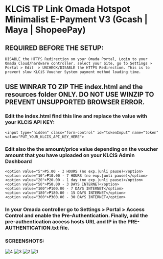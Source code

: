 # KLCiS TP Link Omada Hotspot Minimalist E-Payment V3 (Gcash | Maya | ShopeePay)

## REQUIRED BEFORE THE SETUP:

    DISABLE the HTTPS Redirection on your Omada Portal, Login to your Omada Cloud/hardware controller, select your Site, go to Settings > Portal > Edit  > UNCHECK/DISABLE the HTTPS Redirection. This is to prevent slow KLCiS Voucher System payment method loading time.

## USE WINRAR TO ZIP THE index.html and the resources folder ONLY. DO NOT USE WINZIP TO PREVENT UNSUPPORTED BROWSER ERROR.

### Edit the index.html find this line and replace the value with your KLCiS API KEY:
    <input type="hidden" class="form-control" id="tokenInput" name="token" value="PUT_YOUR_KLCIS_API_KEY_HERE">

### Edit also the the amount/price value depending on the voucher amount that you have uploaded on your KLCiS Admin Dashboard

    <option value="5">₱5.00 - 3 HOURS (no exp.|unli pause)</option>
    <option value="10">₱10.00 - 7 HOURS (no exp.|unli pause)</option>
    <option value="20">₱20.00 - 1 day (no exp.|unli pause)</option>
    <option value="50">₱50.00 - 3 DAYS INTERNET</option>
    <option value="100">₱100.00 - 7 DAYS INTERNET</option>
    <option value="180">₱180.00 - 15 DAYS INTERNET</option>
    <option value="300">₱300.00 - 30 DAYS INTERNET</option>

### In your Omada controller go to Settings > Portal > Access Control and enable the Pre-Authentication. Finally, add the pre-authentication access hosts URL and IP in the PRE-AUTHENTICATION.txt file.

### SCREENSHOTS:
![4](https://github.com/user-attachments/assets/2c354e3c-2b54-4949-9fec-5f8d572e657f)
![3](https://github.com/user-attachments/assets/901c802e-4227-4d9b-8652-74211f278b60)
![2](https://github.com/user-attachments/assets/d0464b91-adc1-46c6-a4b5-473cb083f625)
![1](https://github.com/user-attachments/assets/ae5226d5-0065-40d5-bea0-ffa99fce6ad3)
